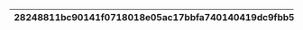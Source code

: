 |28248811bc90141f0718018e05ac17bbfa740140419dc9fbb551170e46e49b4f|bc7a59da8e650ddb8e3eac444520a8855172753d51596ba4d3e6591438b0051c|76b6c704498585872acd1bef02bbd50fa94eb67781210bf10ef0b2a811ba3327|5fdef803dc66019c749b2bbcc0a84f373d687d38bf1c7de99d1f9f8f189b4edb|1fbf5155cf19435ec28c2b6cb19cbc473e941ca63d4bdc30a80955269cc9bb7d|
| --- | --- | --- | --- | --- |